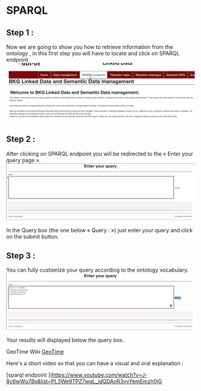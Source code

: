 # SPARQL


## Step 1 :

Now we are going to show you how to retrieve information from the ontology , in this first step you will have to locate and click on SPARQL endpoint
![Geo5](../images/Geo5.jpg)






## Step 2 :

After clicking on SPARQL endpoint you will be redirected to the « Enter your query page ».
![Geo6](../images/Geo6.jpg)

In the Query box (the one below « Query : ») just enter your query and click on the submit button.


## Step 3 :
You can fully customize your query according to the ontology vocabulary.
![Geo7](../images/Geo7.jpg)

Your results will displayed below the query box.

GeoTime Wiki [GeoTime](../GeoTime_Wiki.md)

Here's a short video so that you can have a visual and oral explanation :

[sparql endpoint ](https://www.youtube.com/watch?v=J-8c6wWu7Bs&list=PL3We9TPZ7wgL_idQDAoR3vvYemEmzh0jG
